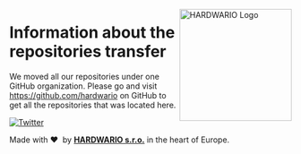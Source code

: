 <a href="https://www.hardwario.com/"><img src="https://www.hardwario.com/ci/assets/hw-logo.svg" width="200" alt="HARDWARIO Logo" align="right"></a>

# Information about the repositories transfer

We moved all our repositories under one GitHub organization. 
Please go and visit https://github.com/hardwario on GitHub to get all the repositories that was located here.

[![Twitter](https://img.shields.io/twitter/follow/hardwario_en.svg?style=social&label=Follow)](https://twitter.com/hardwario_en)

Made with &#x2764;&nbsp; by [**HARDWARIO s.r.o.**](https://www.hardwario.com/) in the heart of Europe.
